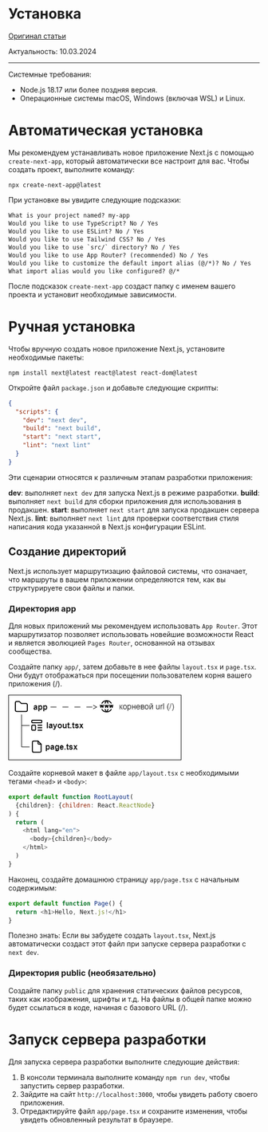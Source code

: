 # Установка

[Оригинал статьи](https://nextjs.org/docs/getting-started/installation)

Актуальность: 10.03.2024

---

Системные требования:

* Node.js 18.17 или более поздняя версия.
* Операционные системы macOS, Windows (включая WSL) и Linux.

# Автоматическая установка

Мы рекомендуем устанавливать новое приложение Next.js с помощью `create-next-app`, который автоматически все настроит для вас. Чтобы создать проект, выполните команду:

```terminal
npx create-next-app@latest
```

При установке вы увидите следующие подсказки:

```terminal
What is your project named? my-app
Would you like to use TypeScript? No / Yes
Would you like to use ESLint? No / Yes
Would you like to use Tailwind CSS? No / Yes
Would you like to use `src/` directory? No / Yes
Would you like to use App Router? (recommended) No / Yes
Would you like to customize the default import alias (@/*)? No / Yes
What import alias would you like configured? @/*
```

После подсказок `create-next-app` создаст папку с именем вашего проекта и установит необходимые зависимости.

# Ручная установка

Чтобы вручную создать новое приложение Next.js, установите необходимые пакеты:

```terminal
npm install next@latest react@latest react-dom@latest
```

Откройте файл `package.json` и добавьте следующие скрипты:

```json
{
  "scripts": {
    "dev": "next dev",
    "build": "next build",
    "start": "next start",
    "lint": "next lint"
  }
}
```

Эти сценарии относятся к различным этапам разработки приложения:

**dev**: выполняет `next dev` для запуска Next.js в режиме разработки.
**build**: выполняет `next build` для сборки приложения для использования в продакшен.
**start**: выполняет `next start` для запуска продакшен сервера Next.js.
**lint**: выполняет `next lint` для проверки соответствия стиля написания кода указанной в Next.js конфигурации ESLint.

## Создание директорий

Next.js использует маршрутизацию файловой системы, что означает, что маршруты в вашем приложении определяются тем, как вы структурируете свои файлы и папки.

### Директория app

Для новых приложений мы рекомендуем использовать `App Router`. Этот маршрутизатор позволяет использовать новейшие возможности React и является эволюцией `Pages Router`, основанной на отзывах сообщества.

Создайте папку `app/`, затем добавьте в нее файлы `layout.tsx` и `page.tsx`. Они будут отображаться при посещении пользователем корня вашего приложения (/).

![](images/installation/app-getting-started.webp)

Создайте корневой макет в файле `app/layout.tsx` с необходимыми тегами `<head>` и `<body>`:

```js
export default function RootLayout(
  {children}: {children: React.ReactNode}
) {
  return (
    <html lang="en">
      <body>{children}</body>
    </html>
  )
}
```

Наконец, создайте домашнюю страницу `app/page.tsx` с начальным содержимым:

```js
export default function Page() {
  return <h1>Hello, Next.js!</h1>
}
```

Полезно знать: Если вы забудете создать `layout.tsx`, Next.js автоматически создаст этот файл при запуске сервера разработки с `next dev`.

### Директория public (необязательно)

Создайте папку `public` для хранения статических файлов ресурсов, таких как изображения, шрифты и т.д. На файлы в общей папке можно будет ссылаться в коде, начиная с базового URL (/).

# Запуск сервера разработки

Для запуска сервера разработки выполните следующие действия:

1. В консоли терминала выполните команду `npm run dev`, чтобы запустить сервер разработки.
2. Зайдите на сайт `http://localhost:3000`, чтобы увидеть работу своего приложения.
3. Отредактируйте файл `app/page.tsx` и сохраните изменения, чтобы увидеть обновленный результат в браузере.
